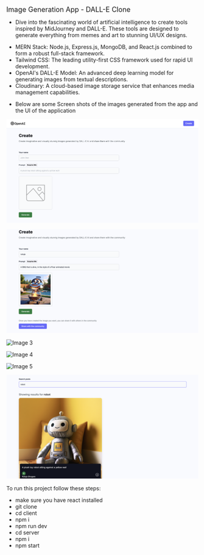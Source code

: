 <span style="font-size:18px;">Image Generation App - DALL-E Clone</span>

- Dive into the fascinating world of artificial intelligence to create tools inspired by MidJourney and DALL-E. These tools are designed to generate everything from memes and art to stunning UI/UX designs.

* MERN Stack: Node.js, Express.js, MongoDB, and React.js combined to form a robust full-stack framework.
* Tailwind CSS: The leading utility-first CSS framework used for rapid UI development.
* OpenAI's DALL-E Model: An advanced deep learning model for generating images from textual descriptions.
* Cloudinary: A cloud-based image storage service that enhances media management capabilities.

- Below are some Screen shots of the images generated from the app and the UI of the application

![Image 1](./Images/1.png)

![Image 2](./Images/2.png)

![Image 3](./Images/3.png)

![Image 4](./Images/4.png)

![Image 5](./Images/5.png)

![Image 6](./Images/6.png)


To run this project follow these steps:
* make sure you have react installed
* git clone
* cd client
* npm i
* npm run dev
* cd server
* npm i
* npm start


